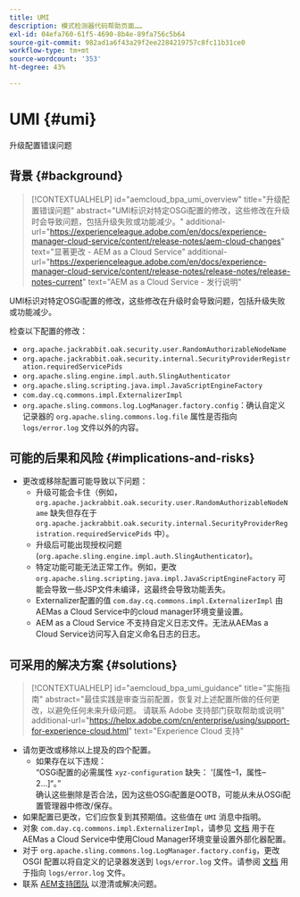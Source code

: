 ```yaml
---
title: UMI
description: 模式检测器代码帮助页面……
exl-id: 04efa760-61f5-4690-8b4e-89fa756c5b64
source-git-commit: 982ad1a6f43a29f2ee2284219757c8fc11b31ce0
workflow-type: tm+mt
source-wordcount: '353'
ht-degree: 43%

---
```


# UMI {#umi}

升级配置错误问题

## 背景 {#background}

>[!CONTEXTUALHELP]
>id="aemcloud_bpa_umi_overview"
>title="升级配置错误问题"
>abstract="UMI标识对特定OSGi配置的修改，这些修改在升级时会导致问题，包括升级失败或功能减少。"
>additional-url="https://experienceleague.adobe.com/en/docs/experience-manager-cloud-service/content/release-notes/aem-cloud-changes" text="显著更改 - AEM as a Cloud Service"
>additional-url="https://experienceleague.adobe.com/en/docs/experience-manager-cloud-service/content/release-notes/release-notes/release-notes-current" text="AEM as a Cloud Service - 发行说明"

UMI标识对特定OSGi配置的修改，这些修改在升级时会导致问题，包括升级失败或功能减少。

检查以下配置的修改：

* `org.apache.jackrabbit.oak.security.user.RandomAuthorizableNodeName`
* `org.apache.jackrabbit.oak.security.internal.SecurityProviderRegistration.requiredServicePids`
* `org.apache.sling.engine.impl.auth.SlingAuthenticator`
* `org.apache.sling.scripting.java.impl.JavaScriptEngineFactory`
* `com.day.cq.commons.impl.ExternalizerImpl`
* `org.apache.sling.commons.log.LogManager.factory.config`：确认自定义记录器的 `org.apache.sling.commons.log.file` 属性是否指向 `logs/error.log` 文件以外的内容。

## 可能的后果和风险 {#implications-and-risks}

* 更改或移除配置可能导致以下问题：
   * 升级可能会卡住（例如，`org.apache.jackrabbit.oak.security.user.RandomAuthorizableNodeName` 缺失但存在于 `org.apache.jackrabbit.oak.security.internal.SecurityProviderRegistration.requiredServicePids` 中）。
   * 升级后可能出现授权问题 (`org.apache.sling.engine.impl.auth.SlingAuthenticator`)。
   * 特定功能可能无法正常工作。例如，更改 `org.apache.sling.scripting.java.impl.JavaScriptEngineFactory` 可能会导致一些JSP文件未编译，这最终会导致功能丢失。
   * Externalizer配置的值 `com.day.cq.commons.impl.ExternalizerImpl` 由AEMas a Cloud Service中的cloud manager环境变量设置。
   * AEM as a Cloud Service 不支持自定义日志文件。无法从AEMas a Cloud Service访问写入自定义命名日志的日志。

## 可采用的解决方案 {#solutions}

>[!CONTEXTUALHELP]
>id="aemcloud_bpa_umi_guidance"
>title="实施指南"
>abstract="最佳实践是审查当前配置，恢复对上述配置所做的任何更改，以避免任何未来升级问题。 请联系 Adobe 支持部门获取帮助或说明"
>additional-url="https://helpx.adobe.com/cn/enterprise/using/support-for-experience-cloud.html" text="Experience Cloud 支持"

* 请勿更改或移除以上提及的四个配置。
   * 如果存在以下违规：\
     “OSGi配置的必需属性 `xyz-configuration` 缺失： &#39;[属性–1，属性–2...]“。”\
     确认这些删除是否合法，因为这些OSGi配置是OOTB，可能从未从OSGi配置管理器中修改/保存。
* 如果配置已更改，它们应恢复到其预期值。这些值在 `UMI` 消息中指明。
* 对象 `com.day.cq.commons.impl.ExternalizerImpl`，请参见 [文档](https://experienceleague.adobe.com/en/docs/experience-manager-cloud-service/content/implementing/developer-tools/externalizer) 用于在AEMas a Cloud Service中使用Cloud Manager环境变量设置外部化器配置。
* 对于 `org.apache.sling.commons.log.LogManager.factory.config`，更改 OSGI 配置以将自定义的记录器发送到 `logs/error.log` 文件。请参阅 [文档](https://experienceleague.adobe.com/en/docs/experience-manager-learn/cloud-service/debugging/debugging-aem-as-a-cloud-service/logs) 用于指向 `logs/error.log` 文件。
* 联系 [AEM支持团队](https://helpx.adobe.com/cn/enterprise/using/support-for-experience-cloud.html) 以澄清或解决问题。
